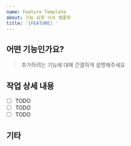 ```yaml
---
name: Feature Template
about: 기능 요청 이슈 템플릿
title: '[FEATURE] '
---
```


## 어떤 기능인가요?

> 추가하려는 기능에 대해 간결하게 설명해주세요

## 작업 상세 내용

- [ ] TODO
- [ ] TODO
- [ ] TODO

## 기타